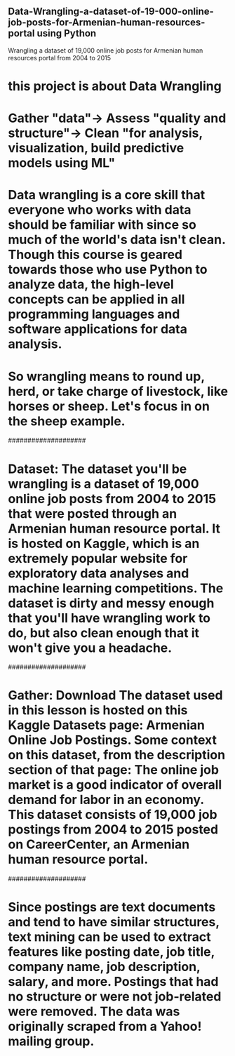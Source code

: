 ## Data-Wrangling-a-dataset-of-19-000-online-job-posts-for-Armenian-human-resources-portal using Python
Wrangling a dataset of 19,000 online job posts for Armenian human resources portal from 2004 to 2015

# this project is about Data Wrangling
# Gather "data"-> Assess "quality and structure"-> Clean "for analysis, visualization, build predictive models using ML"
# Data wrangling is a core skill that everyone who works with data should be familiar with since so much of  the world's data isn't clean. Though this course is geared towards those who use Python to analyze data, the high-level concepts can be applied in all programming languages and software applications for data analysis.
# So wrangling means to round up, herd, or take charge of livestock, like horses or sheep. Let's focus in on the sheep example.
####################
# Dataset: The dataset you'll be wrangling is a dataset of 19,000 online job posts from 2004 to 2015 that were posted through an Armenian human resource portal. It is hosted on Kaggle, which is an extremely popular website for exploratory data analyses and machine learning competitions. The dataset is dirty and messy enough that you'll have wrangling work to do, but also clean enough that it won't give you a headache.
####################
# Gather: Download The dataset used in this lesson is hosted on this Kaggle Datasets page: Armenian Online Job Postings. Some context on this dataset, from the description section of that page: The online job market is a good indicator of overall demand for labor in an economy. This dataset consists of 19,000 job postings from 2004 to 2015 posted on CareerCenter, an Armenian human resource portal.
####################
# Since postings are text documents and tend to have similar structures, text mining can be used to extract features like posting date, job title, company name, job description, salary, and more. Postings that had no structure or were not job-related were removed. The data was originally scraped from a Yahoo! mailing group.
